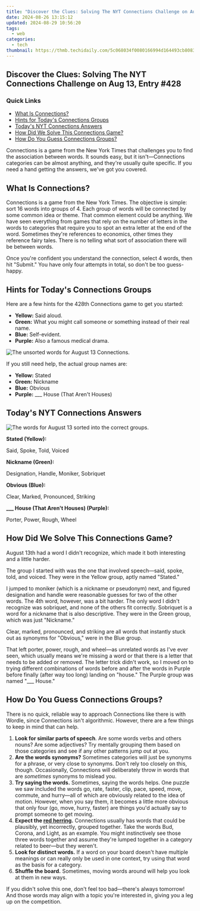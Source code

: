 ```yaml
---
title: "Discover the Clues: Solving The NYT Connections Challenge on Aug 13, Entry #428"
date: 2024-08-26 13:15:12
updated: 2024-08-29 10:56:20
tags:
  - web
categories:
  - tech
thumbnail: https://thmb.techidaily.com/5c068034f0080166994d164493cb808318b6f6a0f4d45de0f56404a9b7904a53.jpg
---
```


## Discover the Clues: Solving The NYT Connections Challenge on Aug 13, Entry #428

### Quick Links

* [What Is Connections?](https://extra-skills.techidaily.com/new-seeking-a-true-witchs-tongue-are-vocal-changer-apps-legit-find-substitutes/)
* [Hints for Today's Connections Groups](https://on-screen-recording.techidaily.com/updated-2024-approved-essential-10-games-comparable-to-grand-theft-auto-v/)
* [Today's NYT Connections Answers](https://screen-sharing-recording.techidaily.com/new-kiddo-cars-miniature-mayhem-matches-for-2024/)
* [How Did We Solve This Connections Game?](https://extra-tips.techidaily.com/step-by-step-process-high-dynamic-range-hdr-portraiture/)
* [How Do You Guess Connections Groups?](https://win-dash.techidaily.com/get-your-m-audio-fast-track-usb-driver-here-compatible-with-recent-windows-versions-including-w11w7w8w81/)

 Connections is a game from the New York Times that challenges you to find the association between words. It sounds easy, but it isn't—Connections categories can be almost anything, and they're usually quite specific. If you need a hand getting the answers, we've got you covered.

##  What Is Connections?

 Connections is a game from the New York Times. The objective is simple: sort 16 words into groups of 4\. Each group of words will be connected by some common idea or theme. That common element could be anything. We have seen everything from games that rely on the number of letters in the words to categories that require you to spot an extra letter at the end of the word. Sometimes they're references to economics, other times they reference fairy tales. There is no telling what sort of association there will be between words.

 Once you're confident you understand the connection, select 4 words, then hit "Submit." You have only four attempts in total, so don't be too guess-happy.

##  Hints for Today's Connections Groups

 Here are a few hints for the 428th Connections game to get you started:

* **Yellow:** Said aloud.
* **Green:** What you might call someone or something instead of their real name.
* **Blue:** Self-evident.
* **Purple:** Also a famous medical drama.

![The unsorted words for August 13 Connections.](https://static1.howtogeekimages.com/wordpress/wp-content/uploads/2024/08/the-unsorted-words-for-august-13-connections-game-1.png) 

 If you still need help, the actual group names are:

* **Yellow:** Stated
* **Green:** Nickname
* **Blue:** Obvious
* **Purple:** \_\_\_ House (That Aren't Houses)

##  Today's NYT Connections Answers

![The words for August 13 sorted into the correct groups.](https://static1.howtogeekimages.com/wordpress/wp-content/uploads/2024/08/the-words-for-august-13-sorted-into-the-correct-groups.png) 

**Stated (Yellow):** 

 Said, Spoke, Told, Voiced

**Nickname (Green):** 

 Designation, Handle, Moniker, Sobriquet 

**Obvious (Blue):** 

 Clear, Marked, Pronounced, Striking

**\_\_\_ House (That Aren't Houses) (Purple):** 

 Porter, Power, Rough, Wheel

##  How Did We Solve This Connections Game?

 August 13th had a word I didn't recognize, which made it both interesting and a little harder. 

 The group I started with was the one that involved speech—said, spoke, told, and voiced. They were in the Yellow group, aptly named "Stated." 

 I jumped to moniker (which is a nickname or pseudonym) next, and figured designation and handle were reasonable guesses for two of the other words. The 4th word, however, was a bit harder. The only word I didn't recognize was sobriquet, and none of the others fit correctly. Sobriquet is a word for a nickname that is also descriptive. They were in the Green group, which was just "Nickname." 

 Clear, marked, pronounced, and striking are all words that instantly stuck out as synonyms for "Obvious," were in the Blue group. 

 That left porter, power, rough, and wheel—as unrelated words as I've ever seen, which usually means we're missing a word or that there is a letter that needs to be added or removed. The letter trick didn't work, so I moved on to trying different combinations of words before and after the words in Purple before finally (after way too long) landing on "house." The Purple group was named "\_\_\_ House." 

##  How Do You Guess Connections Groups?

 There is no quick, reliable way to approach Connections like there is with Wordle, since Connections isn't algorithmic. However, there are a few things to keep in mind that can help.

1. **Look for similar parts of speech**. Are some words verbs and others nouns? Are some adjectives? Try mentally grouping them based on those categories and see if any other patterns jump out at you.
2. **Are the words synonyms?** Sometimes categories will just be synonyms for a phrase, or very close to synonyms. Don't rely too closely on this, though. Occasionally, Connections will deliberately throw in words that are _sometimes_ synonyms to mislead you.
3. **Try saying the words.** Sometimes, saying the words helps. One puzzle we saw included the words go, rate, faster, clip, pace, speed, move, commute, and hurry—all of which are obviously related to the idea of motion. However, when you say them, it becomes a little more obvious that only four (go, move, hurry, faster) are things you'd actually say to prompt someone to get moving.
4. **Expect the [red herring](https://www.merriam-webster.com/dictionary/red%20herring).** Connections usually has words that could be plausibly, yet incorrectly, grouped together. Take the words Bud, Corona, and Light, as an example. You might instinctively see those three words together and assume they're lumped together in a category related to beer—but they weren't.
5. **Look for distinct words.** If a word on your board doesn't have multiple meanings or can really only be used in one context, try using that word as the basis for a category.
6. **Shuffle the board.** Sometimes, moving words around will help you look at them in new ways.

 If you didn't solve this one, don't feel too bad—there's always tomorrow! And those words may align with a topic you're interested in, giving you a leg up on the competition.

<ins class="adsbygoogle"
     style="display:block"
     data-ad-format="autorelaxed"
     data-ad-client="ca-pub-7571918770474297"
     data-ad-slot="1223367746"></ins>



<ins class="adsbygoogle"
     style="display:block"
     data-ad-client="ca-pub-7571918770474297"
     data-ad-slot="8358498916"
     data-ad-format="auto"
     data-full-width-responsive="true"></ins>
